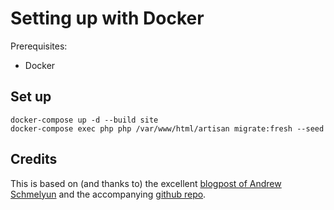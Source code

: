 # Setting up with Docker

Prerequisites:
- Docker

## Set up
```
docker-compose up -d --build site
docker-compose exec php php /var/www/html/artisan migrate:fresh --seed
```

## Credits
This is based on (and thanks to) the excellent [blogpost of Andrew Schmelyun](https://dev.to/aschmelyun/the-beauty-of-docker-for-local-laravel-development-13c0) and the accompanying [github repo](https://github.com/aschmelyun/docker-compose-laravel).